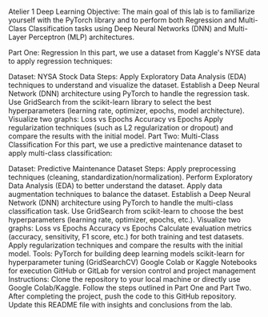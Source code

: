 Atelier 1 Deep Learning
Objective:
The main goal of this lab is to familiarize yourself with the PyTorch library and to perform both Regression and Multi-Class Classification tasks using Deep Neural Networks (DNN) and Multi-Layer Perceptron (MLP) architectures.

Part One: Regression
In this part, we use a dataset from Kaggle's NYSE data to apply regression techniques:

Dataset: NYSA Stock Data
Steps:
Apply Exploratory Data Analysis (EDA) techniques to understand and visualize the dataset.
Establish a Deep Neural Network (DNN) architecture using PyTorch to handle the regression task.
Use GridSearch from the scikit-learn library to select the best hyperparameters (learning rate, optimizer, epochs, model architecture).
Visualize two graphs:
Loss vs Epochs
Accuracy vs Epochs
Apply regularization techniques (such as L2 regularization or dropout) and compare the results with the initial model.
Part Two: Multi-Class Classification
For this part, we use a predictive maintenance dataset to apply multi-class classification:

Dataset: Predictive Maintenance Dataset
Steps:
Apply preprocessing techniques (cleaning, standardization/normalization).
Perform Exploratory Data Analysis (EDA) to better understand the dataset.
Apply data augmentation techniques to balance the dataset.
Establish a Deep Neural Network (DNN) architecture using PyTorch to handle the multi-class classification task.
Use GridSearch from scikit-learn to choose the best hyperparameters (learning rate, optimizer, epochs, etc.).
Visualize two graphs:
Loss vs Epochs
Accuracy vs Epochs
Calculate evaluation metrics (accuracy, sensitivity, F1 score, etc.) for both training and test datasets.
Apply regularization techniques and compare the results with the initial model.
Tools:
PyTorch for building deep learning models
scikit-learn for hyperparameter tuning (GridSearchCV)
Google Colab or Kaggle Notebooks for execution
GitHub or GitLab for version control and project management
Instructions:
Clone the repository to your local machine or directly use Google Colab/Kaggle.
Follow the steps outlined in Part One and Part Two.
After completing the project, push the code to this GitHub repository.
Update this README file with insights and conclusions from the lab.
